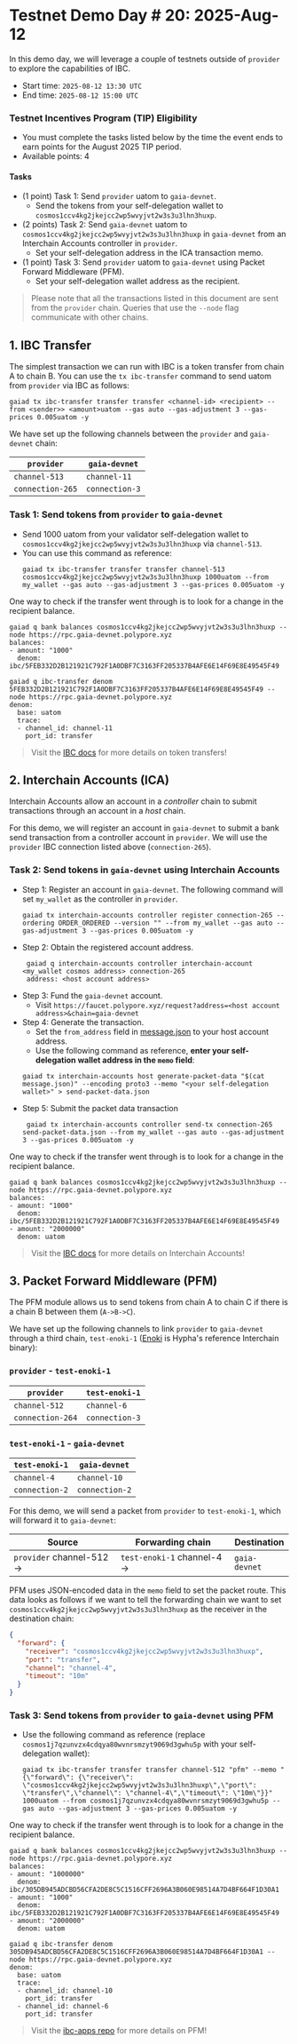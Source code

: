 # Testnet Demo Day # 20: 2025-Aug-12

In this demo day, we will leverage a couple of testnets outside of `provider` to explore the capabilities of IBC.

* Start time: `2025-08-12 13:30 UTC`
* End time: `2025-08-12 15:00 UTC`

### Testnet Incentives Program (TIP) Eligibility

* You must complete the tasks listed below by the time the event ends to earn points for the August 2025 TIP period.
* Available points: 4

#### Tasks

* (1 point) Task 1: Send `provider` uatom to `gaia-devnet`.
  * Send the tokens from your self-delegation wallet to `cosmos1ccv4kg2jkejcc2wp5wvyjvt2w3s3u3lhn3huxp`.
* (2 points) Task 2: Send `gaia-devnet` uatom to `cosmos1ccv4kg2jkejcc2wp5wvyjvt2w3s3u3lhn3huxp` in `gaia-devnet` from an Interchain Accounts controller in `provider`.
  * Set your self-delegation address in the ICA transaction memo.
* (1 point) Task 3: Send `provider` uatom to `gaia-devnet` using Packet Forward Middleware (PFM).
  * Set your self-delegation wallet address as the recipient.


> Please note that all the transactions listed in this document are sent from the `provider` chain. Queries that use the `--node` flag communicate with other chains.

## 1. IBC Transfer

The simplest transaction we can run with IBC is a token transfer from chain A to chain B. You can use the `tx ibc-transfer` command to send uatom from `provider` via IBC as follows:

```
gaiad tx ibc-transfer transfer transfer <channel-id> <recipient> --from <sender>> <amount>uatom --gas auto --gas-adjustment 3 --gas-prices 0.005uatom -y
```

We have set up the following channels between the `provider` and `gaia-devnet` chain:

| `provider`       | `gaia-devnet`  |
| ---------------- | -------------- |
| `channel-513`    | `channel-11`   |
| `connection-265` | `connection-3` |


### Task 1: Send tokens from `provider` to `gaia-devnet`
* Send 1000 uatom from your validator self-delegation wallet to `cosmos1ccv4kg2jkejcc2wp5wvyjvt2w3s3u3lhn3huxp` via `channel-513`.
* You can use this command as reference:
   ```
   gaiad tx ibc-transfer transfer transfer channel-513 cosmos1ccv4kg2jkejcc2wp5wvyjvt2w3s3u3lhn3huxp 1000uatom --from my_wallet --gas auto --gas-adjustment 3 --gas-prices 0.005uatom -y
   ```

One way to check if the transfer went through is to look for a change in the recipient balance.
```
gaiad q bank balances cosmos1ccv4kg2jkejcc2wp5wvyjvt2w3s3u3lhn3huxp --node https://rpc.gaia-devnet.polypore.xyz
balances:
- amount: "1000"
  denom: ibc/5FEB332D2B121921C792F1A0DBF7C3163FF205337B4AFE6E14F69E8E49545F49
```
```
gaiad q ibc-transfer denom 5FEB332D2B121921C792F1A0DBF7C3163FF205337B4AFE6E14F69E8E49545F49 --node https://rpc.gaia-devnet.polypore.xyz
denom:
  base: uatom
  trace:
  - channel_id: channel-11
    port_id: transfer
```

> Visit the [IBC docs](hhttps://ibc.cosmos.network/v10/apps/transfer/ics20-v1/overview/) for more details on token transfers!


## 2. Interchain Accounts (ICA)

Interchain Accounts allow an account in a _controller_ chain to submit transactions through an account in a _host_ chain.

For this demo, we will register an account in `gaia-devnet` to submit a bank send transaction from a controller account in `provider`. We will use the `provider` IBC connection listed above (`connection-265`).

### Task 2: Send tokens in `gaia-devnet` using Interchain Accounts

* Step 1: Register an account in `gaia-devnet`. The following command will set `my_wallet` as the controller in `provider`.
   ```
   gaiad tx interchain-accounts controller register connection-265 --ordering ORDER_ORDERED --version "" --from my_wallet --gas auto --gas-adjustment 3 --gas-prices 0.005uatom -y
   ```
* Step 2: Obtain the registered account address.
  ```
   gaiad q interchain-accounts controller interchain-account <my_wallet cosmos address> connection-265
   address: <host account address>
   ```
* Step 3: Fund the `gaia-devnet` account.
  * Visit `https://faucet.polypore.xyz/request?address=<host account address>&chain=gaia-devnet`
* Step 4: Generate the transaction.
  * Set the `from_address` field in [message.json](message.json) to your host account address.
  * Use the following command as reference, **enter your self-delegation wallet address in the `memo` field**:
  ```
  gaiad tx interchain-accounts host generate-packet-data "$(cat message.json)" --encoding proto3 --memo "<your self-delegation wallet>" > send-packet-data.json
  ```
* Step 5: Submit the packet data transaction
  ```
   gaiad tx interchain-accounts controller send-tx connection-265 send-packet-data.json --from my_wallet --gas auto --gas-adjustment 3 --gas-prices 0.005uatom -y
  ```

One way to check if the transfer went through is to look for a change in the recipient balance.
```
gaiad q bank balances cosmos1ccv4kg2jkejcc2wp5wvyjvt2w3s3u3lhn3huxp --node https://rpc.gaia-devnet.polypore.xyz
balances:
- amount: "1000"
  denom: ibc/5FEB332D2B121921C792F1A0DBF7C3163FF205337B4AFE6E14F69E8E49545F49
- amount: "2000000"
  denom: uatom
```

> Visit the [IBC docs](https://ibc.cosmos.network/v10/apps/interchain-accounts/overview/) for more details on Interchain Accounts!

## 3. Packet Forward Middleware (PFM)


The PFM module allows us to send tokens from chain A to chain C if there is a chain B between them (`A->B->C`).

We have set up the following channels to link `provider` to `gaia-devnet` through a third chain, `test-enoki-1` ([Enoki](https://github.com/hyphacoop/cosmos-enoki/) is Hypha's reference Interchain binary):

### `provider` - `test-enoki-1`

| `provider`       | `test-enoki-1` |
| ---------------- | -------------- |
| `channel-512`    | `channel-6`    |
| `connection-264` | `connection-3` |


### `test-enoki-1` - `gaia-devnet`

| `test-enoki-1` | `gaia-devnet`  |
| -------------- | -------------- |
| `channel-4`    | `channel-10`   |
| `connection-2` | `connection-2` |


For this demo, we will send a packet from `provider` to `test-enoki-1`, which will forward it to `gaia-devnet`:

| Source                    | Forwarding chain            | Destination   |
| ------------------------- | --------------------------- | ------------- |
| `provider` channel-512 -> | `test-enoki-1` channel-4 -> | `gaia-devnet` |

PFM uses JSON-encoded data in the `memo` field to set the packet route. This data looks as follows if we want to tell the forwarding chain we want to set `cosmos1ccv4kg2jkejcc2wp5wvyjvt2w3s3u3lhn3huxp` as the receiver in the destination chain:
```json
{
  "forward": {
    "receiver": "cosmos1ccv4kg2jkejcc2wp5wvyjvt2w3s3u3lhn3huxp",
    "port": "transfer",
    "channel": "channel-4",
    "timeout": "10m"
  }
}
```

### Task 3: Send tokens from `provider` to `gaia-devnet` using PFM

* Use the following command as reference (replace `cosmos1j7qzunvzx4cdqya80wvnrsmzyt9069d3gwhu5p` with your self-delegation wallet):
  ```
  gaiad tx ibc-transfer transfer transfer channel-512 "pfm" --memo "{\"forward\": {\"receiver\": \"cosmos1ccv4kg2jkejcc2wp5wvyjvt2w3s3u3lhn3huxp\",\"port\": \"transfer\",\"channel\": \"channel-4\",\"timeout\": \"10m\"}}" 1000uatom --from cosmos1j7qzunvzx4cdqya80wvnrsmzyt9069d3gwhu5p --gas auto --gas-adjustment 3 --gas-prices 0.005uatom -y
  ```

One way to check if the transfer went through is to look for a change in the recipient balance.
```
gaiad q bank balances cosmos1ccv4kg2jkejcc2wp5wvyjvt2w3s3u3lhn3huxp --node https://rpc.gaia-devnet.polypore.xyz
balances:
- amount: "1000000"
  denom: ibc/305DB945ADCBD56CFA2DE8C5C1516CFF2696A3B060E98514A7D4BF664F1D30A1
- amount: "1000"
  denom: ibc/5FEB332D2B121921C792F1A0DBF7C3163FF205337B4AFE6E14F69E8E49545F49
- amount: "2000000"
  denom: uatom
```

```
gaiad q ibc-transfer denom 305DB945ADCBD56CFA2DE8C5C1516CFF2696A3B060E98514A7D4BF664F1D30A1 --node https://rpc.gaia-devnet.polypore.xyz
denom:
  base: uatom
  trace:
  - channel_id: channel-10
    port_id: transfer
  - channel_id: channel-6
    port_id: transfer
```

> Visit the [ibc-apps repo](https://github.com/cosmos/ibc-apps/tree/main/middleware/packet-forward-middleware) for more details on PFM!
